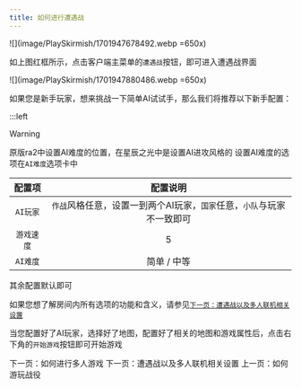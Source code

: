 ```yaml
---
title: 如何进行遭遇战
---
```


![](image/PlaySkirmish/1701947678492.webp =650x)

如上图红框所示，点击客户端主菜单的`遭遇战`按钮，即可进入遭遇战界面

![](image/PlaySkirmish/1701947880486.webp =650x)

如果您是新手玩家，想来挑战一下简单AI试试手，那么我们将推荐以下新手配置：

:::left

> [!warning]
> 原版ra2中设置AI难度的位置，在星辰之光中是设置AI进攻风格的
> 设置AI难度的选项在`AI难度`选项卡中

|   配置项   |                                配置说明                                |
| :--------: | :--------------------------------------------------------------------: |
|  `AI玩家`  | `作战`风格任意，设置一到两个AI玩家，`国家`任意，`小队`与玩家不一致即可 |
| `游戏速度` |                                   5                                    |
|  `AI难度`  |                              简单 / 中等                               |

其余配置默认即可

如果您想了解房间内所有选项的功能和含义，请参见[`下一页：遭遇战以及多人联机相关设置`](./BattleSetting.md)

当您配置好了AI玩家，选择好了地图，配置好了相关的地图和游戏属性后，点击右下角的`开始游戏`按钮即可开始游戏

<GuideButton to="/QuickStart/PlayOnline">下一页：如何进行多人游戏</GuideButton>
<GuideButton to="/QuickStart/BattleSetting">下一页：遭遇战以及多人联机相关设置</GuideButton>
<GuideButton to="/QuickStart/PlayMission">上一页：如何游玩战役</GuideButton>
